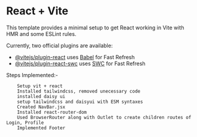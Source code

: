 # React + Vite

This template provides a minimal setup to get React working in Vite with HMR and some ESLint rules.

Currently, two official plugins are available:

- [@vitejs/plugin-react](https://github.com/vitejs/vite-plugin-react/blob/main/packages/plugin-react/README.md) uses [Babel](https://babeljs.io/) for Fast Refresh
- [@vitejs/plugin-react-swc](https://github.com/vitejs/vite-plugin-react-swc) uses [SWC](https://swc.rs/) for Fast Refresh

Steps Implemented:-

        Setup vit + react
        Installed tailwindcss, removed unecessary code
        installed daisy ui
        setup tailwindcss and daisyui with ESM syntaxes
        Created NavBar.jsx
        Installed react-router-dom
        Used BrowserRouter along with Outlet to create children routes of Login, Profile
        Implemented Footer